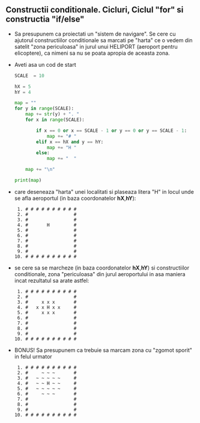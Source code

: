 ## Constructii conditionale. Cicluri, Ciclul "for" si constructia "if/else" 

* Sa presupunem ca proiectati un "sistem de navigare". Se cere cu ajutorul constructiilor conditionale sa marcati pe "harta" ce o vedem din satelit "zona periculoasa" in jurul unui HELIPORT (aeroport pentru elicoptere), ca nimeni sa nu se poata apropia de aceasta zona.

* Aveti asa un cod de start 
 
    ```python
    SCALE  = 10

    hX = 5
    hY = 4

    map = "" 
    for y in range(SCALE):
        map += str(y) + ". "
        for x in range(SCALE):

            if x == 0 or x == SCALE - 1 or y == 0 or y == SCALE - 1:
                map += "# "
            elif x == hX and y == hY:
                map += "H "
            else:
                map += "  "

        map += "\n"                

    print(map)
    ```

* care deseneaza "harta" unei localitati si plaseaza litera "H" in locul unde se afla aeroportul (in baza coordonatelor **hX**,**hY**):
  ```
   1. # # # # # # # # # # 
   2. #                 # 
   3. #                 # 
   4. #       H         # 
   5. #                 # 
   6. #                 # 
   7. #                 # 
   8. #                 # 
   9. #                 # 
  10. # # # # # # # # # # 
  ```  

* se cere sa se marcheze (in baza coordonatelor **hX**,**hY**) si constructiilor conditionale, zona "periculoasa" din jurul aeroportului in asa maniera incat rezultatul sa arate astfel:
  ```
   1. # # # # # # # # # # 
   2. #                 # 
   3. #     x x x       # 
   4. #   x x H x x     # 
   5. #     x x x       # 
   6. #                 # 
   7. #                 # 
   8. #                 # 
   9. #                 # 
  10. # # # # # # # # # # 
  ``` 
* BONUS! Sa presupunem ca trebuie sa marcam zona cu "zgomot sporit" in felul urmator   
  ```
   1. # # # # # # # # # # 
   2. #     ~ ~ ~       # 
   3. #   ~ ~ ~ ~ ~     # 
   4. #   ~ ~ H ~ ~     # 
   5. #   ~ ~ ~ ~ ~     # 
   6. #     ~ ~ ~       # 
   7. #                 # 
   8. #                 # 
   9. #                 # 
  10. # # # # # # # # # # 
  ``` 